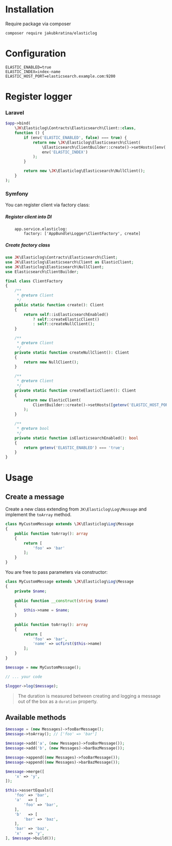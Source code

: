 # Installation

Require package via composer
```
composer require jakubkratina/elasticlog
```

# Configuration
```
ELASTIC_ENABLED=true
ELASTIC_INDEX=index-name
ELASTIC_HOST_PORT=elasticsearch.example.com:9200
``` 

# Register logger 

### Laravel 

```php
$app->bind(
    \JK\Elasticlog\Contracts\Elasticsearch\Client::class,
    function () {
        if (env('ELASTIC_ENABLED', false) === true) {
            return new \JK\Elasticlog\Elasticsearch\Client(
                \Elasticsearch\ClientBuilder::create()->setHosts([env('ELASTIC_HOST_PORT')])->build(),
                env('ELASTIC_INDEX')
            );
        }

        return new \JK\Elasticlog\Elasticsearch\NullClient();
    }
);
```

### Symfony

You can register client via factory class: 
##### Register client into DI
```neon
    app.service.elasticlog:
        factory: ['AppBundle\Logger\ClientFactory', create]
```

##### Create factory class
```php
use JK\Elasticlog\Contracts\Elasticsearch\Client;
use JK\Elasticlog\Elasticsearch\Client as ElasticClient;
use JK\Elasticlog\Elasticsearch\NullClient;
use Elasticsearch\ClientBuilder;

final class ClientFactory
{
    /**
     * @return Client
     */
    public static function create(): Client
    {
        return self::isElasticsearchEnabled()
            ? self::createElasticClient()
            : self::createNullClient();
    }

    /**
     * @return Client
     */
    private static function createNullClient(): Client
    {
        return new NullClient();
    }

    /**
     * @return Client
     */
    private static function createElasticClient(): Client
    {
        return new ElasticClient(
            ClientBuilder::create()->setHosts([getenv('ELASTIC_HOST_PORT')])->build(), getenv('ELASTIC_INDEX')
        );
    }

    /**
     * @return bool
     */
    private static function isElasticsearchEnabled(): bool
    {
        return getenv('ELASTIC_ENABLED') === 'true';
    }
}
```

# Usage
## Create a message
Create a new class extending from `JK\Elasticlog\Log\Message` and implement the `toArray` method.

```php
class MyCustomMessage extends \JK\Elasticlog\Log\Message
{
    public function toArray(): array
    {
        return [
            'foo' => 'bar'
        ];
    }
}
```

You are free to pass parameters via constructor:

```php
class MyCustomMessage extends \JK\Elasticlog\Log\Message
{
    private $name;
    
    public function __construct(string $name)
    {
        $this->name = $name;
    }
    
    public function toArray(): array
    {
        return [
            'foo' => 'bar',
            'name' => ucfirst($this->name)
        ];
    }
}
```


```php
$message = new MyCustomMessage();

// ... your code

$logger->log($message); 
```

> The duration is measured between creating and logging a message out of the box as a `duration` property.

## Available methods

```php
$message = (new Messages)->fooBarMessage();
$message->toArray(); // ['foo' => 'bar']

$message->add('a', (new Messages)->fooBarMessage());
$message->add('b', (new Messages)->barBazMessage());

$message->append((new Messages)->fooBarMessage());
$message->append((new Messages)->barBazMessage());

$message->merge([
    'x' => 'y',
]);

$this->assertEquals([
    'foo' => 'bar',
    'a'   => [
        'foo' => 'bar',
    ],
    'b'   => [
        'bar' => 'baz',
    ],
    'bar' => 'baz',
    'x'   => 'y',
], $message->build());
```




